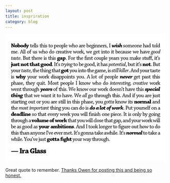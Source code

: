 ```yaml
---
layout: post
title: inspriration
category: blog
---
```

<img alt="Ira Glass Quote" src="/images/ira_glass_quote.png" />
<p>Great quote to remember. <a href="http://www.streamingcolour.com/blog/2013/10/02/creativity-and-self-doubt/">Thanks Owen for posting this and being so honest.</a></p>
